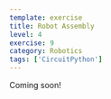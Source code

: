 ```yaml
---
template: exercise
title: Robot Assembly
level: 4
exercise: 9
category: Robotics
tags: ['CircuitPython']
---
```


Coming soon!
